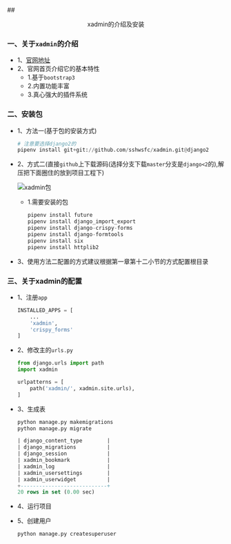 ##<center>xadmin的介绍及安装</center>

### 一、关于`xadmin`的介绍

* 1、[官网地址](http://sshwsfc.github.io/xadmin/)
* 2、官网首页介绍它的基本特性
  * 1.基于`bootstrap3`
  * 2.内置功能丰富
  * 3.真心强大的插件系统


### 二、安装包

* 1、方法一(基于包的安装方式)

  ```py
  # 注意要选择django2的
  pipenv install git+git://github.com/sshwsfc/xadmin.git@django2
  ```

* 2、方式二(直接`github`上下载源码(选择分支下载`master`分支是`django<2`的),解压把下面圈住的放到项目工程下)

  ![xadmin包](./source/images/xadmin包.jpg)

  * 1.需要安装的包
  
    ```py
    pipenv install future
    pipenv install django_import_export
    pipenv install django-crispy-forms
    pipenv install django-formtools
    pipenv install six
    pipenv install httplib2
    ```

* 3、使用方法二配置的方式建议根据第一章第十二小节的方式配置根目录

### 三、关于xadmin的配置

* 1、注册`app`

  ```py
  INSTALLED_APPS = [
      ...
      'xadmin',
      'crispy_forms'
  ]
  ```

* 2、修改主的`urls.py`

  ```py
  from django.urls import path
  import xadmin

  urlpatterns = [
      path('xadmin/', xadmin.site.urls),
  ]
  ```

* 3、生成表

  ```py
  python manage.py makemigrations
  python manage.py migrate
  ```

  ```sql
  | django_content_type        |
  | django_migrations          |
  | django_session             |
  | xadmin_bookmark            |
  | xadmin_log                 |
  | xadmin_usersettings        |
  | xadmin_userwidget          |
  +----------------------------+
  20 rows in set (0.00 sec)
  ```

* 4、运行项目

* 5、创建用户

  ```py
  python manage.py createsuperuser
  ```